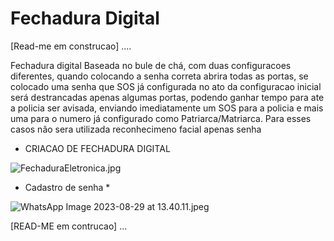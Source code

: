 # Fechadura Digital
[Read-me em construcao] ....


Fechadura digital Baseada no bule de chá, com duas configuracoes diferentes, quando colocando a senha correta abrira 
todas as portas, se colocado uma senha que SOS já configurada no ato da configuracao inicial
será destrancadas apenas algumas portas, podendo ganhar tempo para ate a policia ser avisada, enviando imediatamente um SOS 
para a policia e mais uma para o numero já configurado como Patriarca/Matriarca.
Para esses casos nâo sera utilizada reconhecimeno facial apenas senha

* CRIACAO DE FECHADURA DIGITAL

![FechaduraEletronica.jpg](..%2F..%2FFechaduraEletronica.jpg)
* Cadastro de senha *

![WhatsApp Image 2023-08-29 at 13.40.11.jpeg](..%2F..%2FDownloads%2FWhatsApp%20Image%202023-08-29%20at%2013.40.11.jpeg)

[READ-ME em contrucao] ...